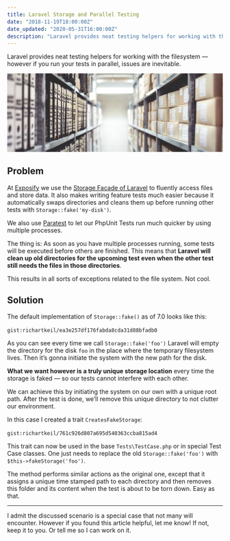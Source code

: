 ```yaml
---
title: Laravel Storage and Parallel Testing
date: "2018-11-19T18:00:00Z"
date_updated: "2020-05-31T16:00:00Z"
description: "Laravel provides neat testing helpers for working with the filesystem — however if you run your tests in parallel, issues are inevitable."
---
```


Laravel provides neat testing helpers for working with the filesystem — however if you run your tests in parallel, issues are inevitable.

![File Storage in real life (by Samuel Zeller)](./storage.jpg)

## Problem

At [Exposify](https://exposify.de) we use the [Storage Facade of Laravel](https://laravel.com/docs/7.x/filesystem) to fluently access files and store data. It also makes writing feature tests much easier because it automatically swaps directories and cleans them up before running other tests with `Storage::fake('my-disk')`.

We also use [Paratest](https://github.com/paratestphp/paratest) to let our PhpUnit Tests run much quicker by using multiple processes.

The thing is: As soon as you have multiple processes running, some tests will be executed before others are finished. This means that **Laravel will clean up old directories for the upcoming test even when the other test still needs the files in those directories**.

This results in all sorts of exceptions related to the file system. Not cool.

## Solution

The default implementation of `Storage::fake()` as of 7.0 looks like this:

`gist:richartkeil/ea3e257df176fabda8cda31d88bfadb0`

As you can see every time we call `Storage::fake('foo')` Laravel will empty the directory for the disk `foo` in the place where the temporary filesystem lives. Then it’s gonna initiate the system with the new path for the disk.

**What we want however is a truly unique storage location** every time the storage is faked — so our tests cannot interfere with each other.

We can achieve this by initiating the system on our own with a unique root path. After the test is done, we’ll remove this unique directory to not clutter our environment.

In this case I created a trait `CreatesFakeStorage`:

`gist:richartkeil/761c926d807a695d540363ccba815ad4`

This trait can now be used in the base `Tests\TestCase.php` or in special Test Case classes. One just needs to replace the old `Storage::fake('foo')` with `$this->fakeStorage('foo')`.

The method performs similar actions as the original one, except that it assigns a unique time stamped path to each directory and then removes this folder and its content when the test is about to be torn down. Easy as that.

---

I admit the discussed scenario is a special case that not many will encounter. However if you found this article helpful, let me know! If not, keep it to you. Or tell me so I can work on it.
